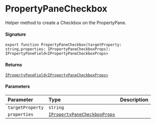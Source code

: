 # PropertyPaneCheckbox

Helper method to create a Checkbox on the PropertyPane.

#### Signature
`export function PropertyPaneCheckbox(targetProperty: string,properties: IPropertyPaneCheckboxProps): IPropertyPaneField<IPropertyPaneCheckboxProps>`

#### Returns
[`IPropertyPaneField<IPropertyPaneCheckboxProps>`](IPropertyPaneField.md)

#### Parameters


| Parameter	   | Type    | Description |
|:-------------|:---------------|:------------|
| `targetProperty`    | `string` |  |
| `properties`    | [`IPropertyPaneCheckboxProps`](IPropertyPaneCheckboxProps.md) |  |

